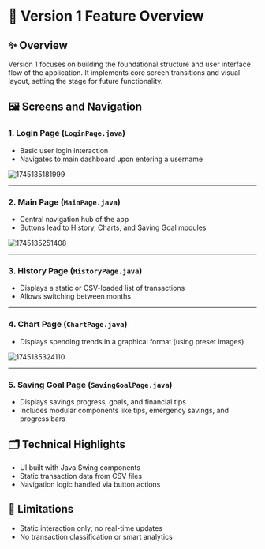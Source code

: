 # 📘 Version 1 Feature Overview

## ✨ Overview
Version 1 focuses on building the foundational structure and user interface flow of the application. It implements core screen transitions and visual layout, setting the stage for future functionality.

## 🖼️ Screens and Navigation

### 1. Login Page (`LoginPage.java`)
- Basic user login interaction
- Navigates to main dashboard upon entering a username

![1745135181999](https://github.com/user-attachments/assets/f9635a79-9cea-496b-b4a5-9f2d7c66b652)




---

### 2. Main Page (`MainPage.java`)
- Central navigation hub of the app
- Buttons lead to History, Charts, and Saving Goal modules

![1745135251408](https://github.com/user-attachments/assets/578b4cce-5982-4366-95b3-3dc8c70f5366)


---

### 3. History Page (`HistoryPage.java`)
- Displays a static or CSV-loaded list of transactions
- Allows switching between months




---

### 4. Chart Page (`ChartPage.java`)
- Displays spending trends in a graphical format (using preset images)

![1745135324110](https://github.com/user-attachments/assets/ff7dfb59-b962-46df-8188-e35fea7caf6c)


---

### 5. Saving Goal Page (`SavingGoalPage.java`)
- Displays savings progress, goals, and financial tips
- Includes modular components like tips, emergency savings, and progress bars

<!--  -->

## 🗂️ Technical Highlights
- UI built with Java Swing components
- Static transaction data from CSV files
- Navigation logic handled via button actions

## 🚧 Limitations
- Static interaction only; no real-time updates
- No transaction classification or smart analytics

